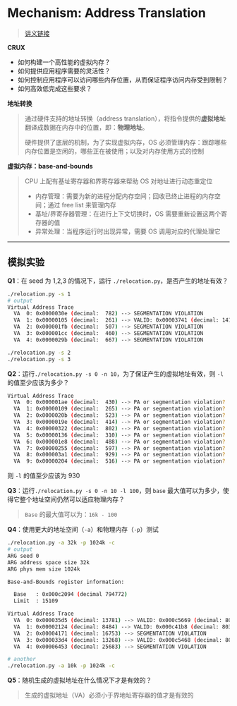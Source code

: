 # Mechanism: Address Translation

> [讲义链接](https://pages.cs.wisc.edu/~remzi/OSTEP/vm-mechanism.pdf)

**CRUX**

- 如何构建一个高性能的虚拟内存？
- 如何提供应用程序需要的灵活性？
- 如何控制应用程序可以访问哪些内存位置，从而保证程序访问内存受到限制？
- 如何高效低完成这些要求？

**地址转换**

> 通过硬件支持的地址转换（address translation），将指令提供的**虚拟地址**翻译成数据在内存中的位置，即：**物理地址**。
>
> 硬件提供了底层的机制，为了实现虚拟内存，OS 必须管理内存：跟踪哪些内存位置是空闲的，哪些正在被使用；以及对内存使用方式的控制

**虚拟内存：base-and-bounds**

> CPU 上配有基址寄存器和界寄存器来帮助 OS 对地址进行动态重定位
>
> - 内存管理：需要为新的进程分配内存空间；回收已终止进程的内存空间；通过 free list 来管理内存
> - 基址/界寄存器管理：在进行上下文切换时，OS 需要重新设置这两个寄存器的值
> - 异常处理：当程序运行时出现异常，需要 OS 调用对应的代理处理它

---

## 模拟实验

**Q1**：在 seed 为 1,2,3 的情况下，运行 `./relocation.py`，是否产生的地址有效？

```bash
./relocation.py -s 1
# output
Virtual Address Trace
  VA  0: 0x0000030e (decimal:  782) --> SEGMENTATION VIOLATION
  VA  1: 0x00000105 (decimal:  261) --> VALID: 0x00003741 (decimal: 14145)
  VA  2: 0x000001fb (decimal:  507) --> SEGMENTATION VIOLATION
  VA  3: 0x000001cc (decimal:  460) --> SEGMENTATION VIOLATION
  VA  4: 0x0000029b (decimal:  667) --> SEGMENTATION VIOLATION

./relocation.py -s 2
./relocation.py -s 3
```



**Q2**：运行`./relocation.py -s 0 -n 10`，为了保证产生的虚拟地址有效，则 `-l` 的值至少应该为多少？

```bash
Virtual Address Trace
  VA  0: 0x000001ae (decimal:  430) --> PA or segmentation violation?
  VA  1: 0x00000109 (decimal:  265) --> PA or segmentation violation?
  VA  2: 0x0000020b (decimal:  523) --> PA or segmentation violation?
  VA  3: 0x0000019e (decimal:  414) --> PA or segmentation violation?
  VA  4: 0x00000322 (decimal:  802) --> PA or segmentation violation?
  VA  5: 0x00000136 (decimal:  310) --> PA or segmentation violation?
  VA  6: 0x000001e8 (decimal:  488) --> PA or segmentation violation?
  VA  7: 0x00000255 (decimal:  597) --> PA or segmentation violation?
  VA  8: 0x000003a1 (decimal:  929) --> PA or segmentation violation?
  VA  9: 0x00000204 (decimal:  516) --> PA or segmentation violation?
```

则 `-l` 的值至少应该为 930



**Q3**：运行`./relocation.py -s 0 -n 10 -l 100`，则 `base` 最大值可以为多少，使得它整个地址空间仍然可以适应物理内存？

> `Base` 的最大值可以为：`16k - 100`



**Q4**：使用更大的地址空间（`-a`）和物理内存（`-p`）测试

```bash
./relocation.py -a 32k -p 1024k -c       
# output
ARG seed 0
ARG address space size 32k
ARG phys mem size 1024k

Base-and-Bounds register information:

  Base   : 0x000c2094 (decimal 794772)
  Limit  : 15109

Virtual Address Trace
  VA  0: 0x000035d5 (decimal: 13781) --> VALID: 0x000c5669 (decimal: 808553)
  VA  1: 0x00002124 (decimal: 8484) --> VALID: 0x000c41b8 (decimal: 803256)
  VA  2: 0x00004171 (decimal: 16753) --> SEGMENTATION VIOLATION
  VA  3: 0x000033d4 (decimal: 13268) --> VALID: 0x000c5468 (decimal: 808040)
  VA  4: 0x00006453 (decimal: 25683) --> SEGMENTATION VIOLATION

# another
./relocation.py -a 10k -p 1024k -c
```



**Q5**：随机生成的虚拟地址在什么情况下才是有效的？

> 生成的虚拟地址（VA）必须小于界地址寄存器的值才是有效的






















